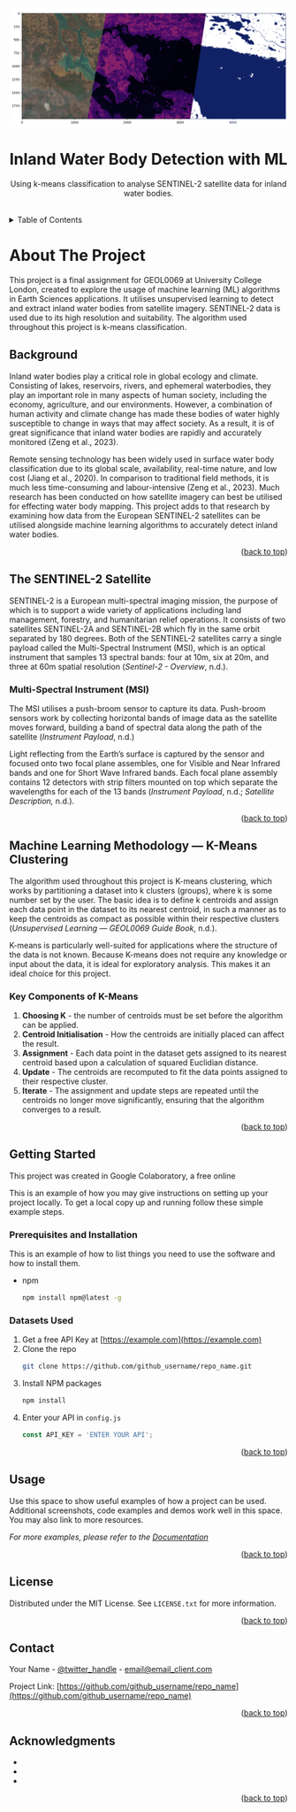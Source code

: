 <!-- Improved compatibility of back to top link: See: https://github.com/othneildrew/Best-README-Template/pull/73 -->
<a name="readme-top"></a>



<!-- PROJECT LOGO -->
<br />
<div align="center">
  <a href="[https://github.com/captainbluebear/GEOL0069-ML-Inland-Water-Body-Detection]">
    <img src="images/title_banner.png" alt="Banner">
  </a>
</div>

<h1 align="center">Inland Water Body Detection with ML</h1>
<p align="center">
    Using k-means classification to analyse SENTINEL-2 satellite data for inland water bodies.
  </p>
<br />

<!-- TABLE OF CONTENTS -->
<details>
  <summary>Table of Contents</summary>
  <ol>
    <li>
      <a href="#about-the-project">About The Project</a>
      <ul>
        <li><a href="#background">Background</a></li>
        <li><a href="#the-sentinel-2-satellite">The SENTINEL-2 Satellite</a></li>
        <li><a href="#machine-learning-methodology">Machine Learning Methodology</a></li>
      </ul>
    </li>
    <li>
      <a href="#getting-started">Getting Started</a>
      <ul>
        <li><a href="#prerequisites">Prerequisites</a></li>
        <li><a href="#installation">Installation</a></li>
      </ul>
    </li>
    <li><a href="#usage">Usage</a></li>
    <li><a href="#roadmap">Roadmap</a></li>
    <li><a href="#contributing">Contributing</a></li>
    <li><a href="#license">License</a></li>
    <li><a href="#contact">Contact</a></li>
    <li><a href="#acknowledgments">Acknowledgments</a></li>
  </ol>
</details>



<!-- ABOUT THE PROJECT -->
# About The Project

This project is a final assignment for GEOL0069 at University College London, created to explore the usage of machine learning (ML) algorithms in Earth Sciences applications. It utilises unsupervised learning to detect and extract inland water bodies from satellite imagery. SENTINEL-2 data is used due to its high resolution and suitability. The algorithm used throughout this project is k-means classification.

## Background
Inland water bodies play a critical role in global ecology and climate. Consisting of lakes, reservoirs, rivers, and ephemeral waterbodies, they play an important role in many aspects of human society, including the economy, agriculture, and our environments. However, a combination of human activity and climate change has made these bodies of water highly susceptible to change in ways that may affect society. As a result, it is of great significance that inland water bodies are rapidly and accurately monitored (Zeng et al., 2023).

Remote sensing technology has been widely used in surface water body classification due to its global scale, availability, real-time nature, and low cost (Jiang et al., 2020). In comparison to traditional field methods, it is much less time-consuming and labour-intensive (Zeng et al., 2023). Much research has been conducted on how satellite imagery can best be utilised for effecting water body mapping. This project adds to that research by examining how data from the European SENTINEL-2 satellites can be utilised alongside machine learning algorithms to accurately detect inland water bodies.

<p align="right">(<a href="#readme-top">back to top</a>)</p>

## The SENTINEL-2 Satellite 
SENTINEL-2 is a European multi-spectral imaging mission, the purpose of which is to support a wide variety of applications including land management, forestry, and humanitarian relief operations. It consists of two satellites SENTINEL-2A and SENTINEL-2B which fly in the same orbit separated by 180 degrees. Both of the SENTINEL-2 satellites carry a single payload called the Multi-Spectral Instrument (MSI), which is an optical instrument that samples 13 spectral bands: four at 10m, six at 20m, and three at 60m spatial resolution (_Sentinel-2 - Overview_, n.d.).

### Multi-Spectral Instrument (MSI)
The MSI utilises a push-broom sensor to capture its data. Push-broom sensors work by collecting horizontal bands of image data as the satellite moves forward, building a band of spectral data along the path of the satellite (*Instrument Payload*, n.d.)

Light reflecting from the Earth’s surface is captured by the sensor and focused onto two focal plane assembles, one for Visible and Near Infrared bands and one for Short Wave Infrared bands. Each focal plane assembly contains 12 detectors with strip filters mounted on top which separate the wavelengths for each of the 13 bands (*Instrument Payload*, n.d.; *Satellite Description,* n.d.).

<p align="right">(<a href="#readme-top">back to top</a>)</p>

## Machine Learning Methodology — K-Means Clustering
The algorithm used throughout this project is K-means clustering, which works by partitioning a dataset into k clusters (groups), where k is some number set by the user. The basic idea is to define k centroids and assign each data point in the dataset to its nearest centroid, in such a manner as to keep the centroids as compact as possible within their respective clusters (*Unsupervised Learning — GEOL0069 Guide Book*, n.d.).

K-means is particularly well-suited for applications where the structure of the data is not known. Because K-means does not require any knowledge or input about the data, it is ideal for exploratory analysis. This makes it an ideal choice for this project.

### Key Components of K-Means

1. **Choosing K** - the number of centroids must be set before the algorithm can be applied.
2. **Centroid Initialisation** - How the centroids are initially placed can affect the result.
3. **Assignment** - Each data point in the dataset gets assigned to its nearest centroid based upon a calculation of squared Euclidian distance.
4. **Update** - The centroids are recomputed to fit the data points assigned to their respective cluster.
5. **Iterate** - The assignment and update steps are repeated until the centroids no longer move significantly, ensuring that the algorithm converges to a result.


<p align="right">(<a href="#readme-top">back to top</a>)</p>


<!-- GETTING STARTED -->
## Getting Started
This project was created in Google Colaboratory, a free online 

This is an example of how you may give instructions on setting up your project locally.
To get a local copy up and running follow these simple example steps.

### Prerequisites and Installation

This is an example of how to list things you need to use the software and how to install them.
* npm
  ```sh
  npm install npm@latest -g
  ```

### Datasets Used

1. Get a free API Key at [https://example.com](https://example.com)
2. Clone the repo
   ```sh
   git clone https://github.com/github_username/repo_name.git
   ```
3. Install NPM packages
   ```sh
   npm install
   ```
4. Enter your API in `config.js`
   ```js
   const API_KEY = 'ENTER YOUR API';
   ```

<p align="right">(<a href="#readme-top">back to top</a>)</p>



<!-- USAGE EXAMPLES -->
## Usage

Use this space to show useful examples of how a project can be used. Additional screenshots, code examples and demos work well in this space. You may also link to more resources.

_For more examples, please refer to the [Documentation](https://example.com)_

<p align="right">(<a href="#readme-top">back to top</a>)</p>



<!-- LICENSE -->
## License

Distributed under the MIT License. See `LICENSE.txt` for more information.

<p align="right">(<a href="#readme-top">back to top</a>)</p>



<!-- CONTACT -->
## Contact

Your Name - [@twitter_handle](https://twitter.com/twitter_handle) - email@email_client.com

Project Link: [https://github.com/github_username/repo_name](https://github.com/github_username/repo_name)

<p align="right">(<a href="#readme-top">back to top</a>)</p>



<!-- ACKNOWLEDGMENTS -->
## Acknowledgments

* []()
* []()
* []()

<p align="right">(<a href="#readme-top">back to top</a>)</p>



<!-- MARKDOWN LINKS & IMAGES -->
<!-- https://www.markdownguide.org/basic-syntax/#reference-style-links -->
[banner]: images/banner.png
